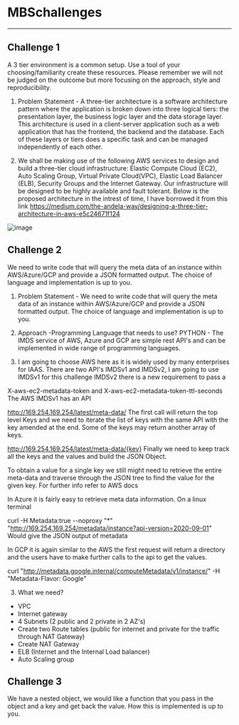 # MBSchallenges
---------------------

Challenge 1
----------------------
A 3 tier environment is a common setup. Use a tool of your choosing/familiarity create these resources. Please remember we will not be judged on the outcome but more focusing on the approach, style and reproducibility.

1. Problem Statement -
A three-tier architecture is a software architecture pattern where the application is broken down into three logical tiers: the presentation layer, the business logic layer and the data storage layer. This architecture is used in a client-server application such as a web application that has the frontend, the backend and the database. Each of these layers or tiers does a specific task and can be managed independently of each other. 

2. We shall be making use of the following AWS services to design and build a three-tier cloud infrastructure: Elastic Compute Cloud (EC2), Auto Scaling Group, Virtual Private Cloud(VPC), Elastic Load Balancer (ELB), Security Groups and the Internet Gateway. Our infrastructure will be designed to be highly available and fault tolerant. Below is the proposed architecture in the intrest of time, I have borrowed it from this link https://medium.com/the-andela-way/designing-a-three-tier-architecture-in-aws-e5c24671f124

![image](https://user-images.githubusercontent.com/94715481/142690837-24e03e0d-9fe5-42c2-bfad-d4f13cda8605.jpeg)

Challenge 2
----------------------
We need to write code that will query the meta data of an instance within AWS/Azure/GCP and provide a JSON formatted output. The choice of language and implementation is up to you.

1. Problem Statement -
We need to write code that will query the meta data of an instance within AWS/Azure/GCP and provide a JSON formatted output. The choice of language and implementation is up to you.

2. Approach -Programming Language that needs to use? PYTHON -
The IMDS service of AWS, Azure and GCP are simple rest API's and can be implemented in wide range of programming languages.

3. I am going to choose AWS here as it is widely used by many enterprises for IAAS. There are two API's IMDSv1 and IMDSv2, I am going to use IMDSv1 for this challenge IMDSv2 there is a new requirement to pass a

X-aws-ec2-metadata-token and X-aws-ec2-metadata-token-ttl-seconds
The AWS IMDSv1 has an API

http://169.254.169.254/latest/meta-data/
The first call will return the top level Keys and we need to iterate the list of keys with the same API with the key amended at the end. Some of the keys may return another array of keys.

http://169.254.169.254/latest/meta-data/{key}
Finally we need to keep track all the keys and the values and build the JSON Object.

To obtain a value for a single key we still might need to retrieve the entire meta-data and traverse through the JSON tree to find the value for the given key. For further info refer to AWS docs

In Azure it is fairly easy to retrieve meta data information. On a linux terminal

curl -H Metadata:true --noproxy "*" "http://169.254.169.254/metadata/instance?api-version=2020-09-01"
Would give the JSON output of metadata

In GCP it is again similar to the AWS the first request will return a directory and the users have to make further calls to the api to get the values.

curl "http://metadata.google.internal/computeMetadata/v1/instance/" -H "Metadata-Flavor: Google"

3. What we need?
- VPC
- Internet gateway
- 4 Subnets (2 public and 2 private in 2 AZ's)
- Create two Route tables (public for internet and private for the traffic through NAT Gateway)
- Create NAT Gateway
- ELB (Internet and the Internal Load balancer)
- Auto Scaling group

Challenge 3
----------------------
We have a nested object, we would like a function that you pass in the object and a key and get back the value. How this is implemented is up to you.
